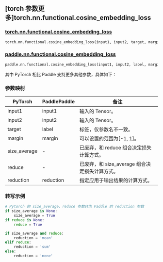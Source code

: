 ## [torch 参数更多]torch.nn.functional.cosine_embedding_loss

### [torch.nn.functional.cosine_embedding_loss](https://pytorch.org/docs/1.13/generated/torch.nn.functional.cosine_embedding_loss.html#torch.nn.functional.cosine_embedding_loss)

```python
torch.nn.functional.cosine_embedding_loss(input1, input2, target, margin=0, size_average=None, reduce=None, reduction='mean')
```

### [paddle.nn.functional.cosine_embedding_loss](https://www.paddlepaddle.org.cn/documentation/docs/zh/api/paddle/nn/functional/cosine_embedding_loss_cn.html)

```python
paddle.nn.functional.cosine_embedding_loss(input1, input2, label, margin=0, reduction='mean', name=None)
```

其中 PyTorch 相比 Paddle 支持更多其他参数，具体如下：

### 参数映射

| PyTorch      | PaddlePaddle | 备注                                           |
| ------------ | ------------ | ---------------------------------------------- |
| input1       | input1       | 输入的 Tensor。                                |
| input2       | input2       | 输入的 Tensor。                                |
| target       | label        | 标签，仅参数名不一致。                                         |
| margin       | margin       | 可以设置的范围为[-1, 1]。                      |
| size_average | -            | 已废弃，和 reduce 组合决定损失计算方式。       |
| reduce       | -            | 已废弃，和 size_average 组合决定损失计算方式。 |
| reduction    | reduction    | 指定应用于输出结果的计算方式。                 |

### 转写示例

```python
# Pytorch 的 size_average、reduce 参数转为 Paddle 的 reduction 参数
if size_average is None:
    size_average = True
if reduce is None:
    reduce = True

if size_average and reduce:
    reduction = 'mean'
elif reduce:
    reduction = 'sum'
else:
    reduction = 'none'
```
